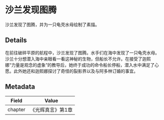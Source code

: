 # 沙兰发现图腾
沙兰发现了图腾，并为一只龟壳水母绘制了素描。

## Details
在前往破碎平原的航程中，沙兰发现了图腾。水手们在海中发现了一只龟壳水母。沙兰十分想潜入海中亲眼看一看这神秘的生物，但船长不允许。在接受了迦熙娜“力量是观念的虚象”的教导后，她终于成功的命令船长停船，潜入水中满足了心愿。此外她还和迦熙娜探讨了奇怪的裂影界以及与阿多林订婚的事宜。

## Metadata
| Field | Value |
| ----- | ----- |
| chapter | 《光辉真言》第1章 |

